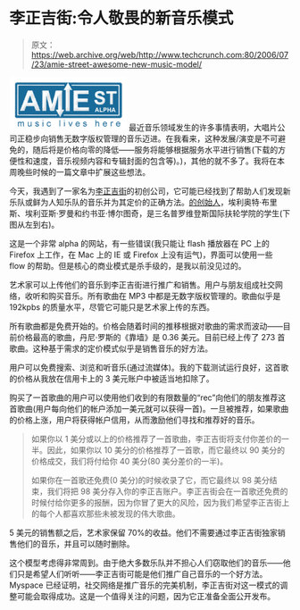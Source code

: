 # 李正吉街:令人敬畏的新音乐模式 

> 原文：<https://web.archive.org/web/http://www.techcrunch.com:80/2006/07/23/amie-street-awesome-new-music-model/>

[![](img/803a2563376518a3b50a3194995c1c6d.png)](https://web.archive.org/web/20221202143927/http://www.amie.st/) 最近音乐领域发生的许多事情表明，大唱片公司正稳步向销售无数字版权管理的音乐迈进。在我看来，这种发展/演变是不可避免的，随后将是价格向零的降低——服务将能够根据服务水平进行销售(下载的方便性和速度，音乐视频内容和专辑封面的包含等)。)，其他的就不多了。我将在本周晚些时候的一篇文章中扩展这些想法。

今天，我遇到了一家名为[李正吉街](https://web.archive.org/web/20221202143927/http://www.amie.st/)的初创公司，它可能已经找到了帮助人们发现新乐队或鲜为人知乐队的音乐并为其定价的正确方法。[的创始人](https://web.archive.org/web/20221202143927/http://members.amie.st/members/aboutUs.php)，埃利奥特·布里斯、埃利亚斯·罗曼和约书亚·博尔图奇，是三名普罗维登斯国际扶轮学院的学生(下图从左到右)。

这是一个非常 alpha 的网站，有一些错误(我只能让 flash 播放器在 PC 上的 Firefox 上工作，在 Mac 上的 IE 或 Firefox 上没有运气)，界面可以使用一些 flow 的帮助。但是核心的商业模式是杀手级的，是我以前没见过的。

艺术家可以上传他们的音乐到李正吉街进行推广和销售。用户与朋友组成社交网络，收听和购买音乐。所有歌曲在 MP3 中都是无数字版权管理的。歌曲似乎是 192kpbs 的质量水平，尽管它可能只是艺术家上传的东西。

所有歌曲都是免费开始的。价格会随着时间的推移根据对歌曲的需求而波动——目前价格最高的歌曲，丹尼·罗斯的《靠墙》是 0.36 美元。目前已经上传了 273 首歌曲。这种基于需求的定价模式似乎是销售音乐的好方法。

用户可以免费搜索、浏览和听音乐(通过流媒体)。我的下载测试运行良好，这首歌的价格从我放在信用卡上的 3 美元账户中被适当地扣除了。

购买了一首歌曲的用户可以使用他们收到的有限数量的“rec”向他们的朋友推荐这首歌曲(用户每向他们的帐户添加一美元就可以获得一首)。一旦被推荐，如果歌曲的价格上涨，用户将获得帐户信用，从而激励他们寻找和推荐好的音乐。

> 如果你以 1 美分或以上的价格推荐了一首歌曲，李正吉街将支付你差价的一半。因此，如果你以 10 美分的价格推荐了一首歌，而它最终以 90 美分的价格成交，我们将付给你 40 美分(80 美分差价的一半)。
> 
> 如果你在一首歌还免费(0 美分)的时候收录了它，而它最终以 98 美分结束，我们将把 98 美分存入你的李正吉账户。李正吉街会在一首歌还免费的时候付给你更多的报酬，因为你冒了更大的风险，因为我们希望李正吉街上的每个人都喜欢那些未被发现的伟大歌曲。

5 美元的销售额之后，艺术家保留 70%的收益。他们不需要通过李正吉街独家销售他们的音乐，并且可以随时删除。

这个模型考虑得非常周到。由于绝大多数乐队并不担心人们窃取他们的音乐——他们只是希望人们听听——李正吉街可能是他们推广自己音乐的一个好方法。Myspace 已经证明，社交网络是推广音乐的完美机制，李正吉街对这一模式的调整可能会取得成功。这是一个值得关注的问题，因为它正准备全面公开发布。